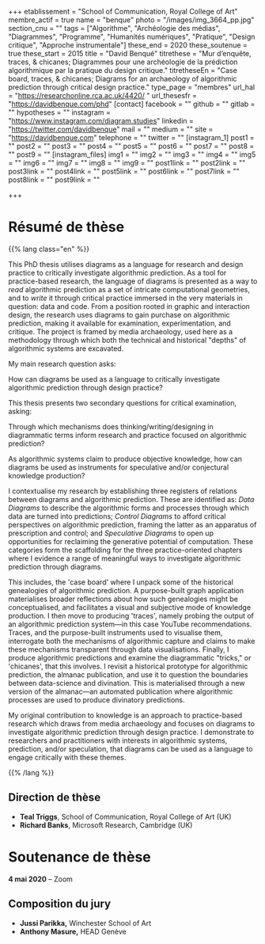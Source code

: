 +++
etablissement = "School of Communication, Royal College of Art"
membre_actif = true
name = "benque"
photo = "/images/img_3664_pp.jpg"
section_cnu = ""
tags = ["Algorithme", "Archéologie des médias", "Diagrammes", "Programme", "Humanités numériques", "Pratique", "Design critique", "Approche instrumentale"]
these_end = 2020
these_soutenue = true
these_start = 2015
title = "David Benqué"
titrethese = "Mur d’enquête, traces, & chicanes; Diagrammes pour une archéologie de la prédiction algorithmique par la pratique du design critique."
titretheseEn = "Case board, traces, & chicanes; Diagrams for an archaeology of algorithmic prediction through critical design practice."
type_page = "membres"
url_hal = "https://researchonline.rca.ac.uk/4420/ "
url_thesesfr = "https://davidbenque.com/phd"
[contact]
facebook = ""
github = ""
gitlab = ""
hypotheses = ""
instagram = "https://www.instagram.com/diagram.studies"
linkedin = "https://twitter.com/davidbenque"
mail = ""
medium = ""
site = "https://davidbenque.com"
telephone = ""
twitter = ""
[instagram_1]
post1 = ""
post2 = ""
post3 = ""
post4 = ""
post5 = ""
post6 = ""
post7 = ""
post8 = ""
post9 = ""
[instagram_files]
img1 = ""
img2 = ""
img3 = ""
img4 = ""
img5 = ""
img6 = ""
img7 = ""
img8 = ""
img9 = ""
post1link = ""
post2link = ""
post3link = ""
post4link = ""
post5link = ""
post6link = ""
post7link = ""
post8link = ""
post9link = ""

+++
<!-- Supprimer les parties non remplies (supprimer les blocks de lang s'il n'y a pas deux langues). Tu es libre d'ajouter ce que tu veux à cette partie -->

# Résumé de thèse

{{% lang class="en" %}}

This PhD thesis utilises diagrams as a language for research and design practice to critically investigate algorithmic prediction. As a tool for practice-based research, the language of diagrams is presented as a way to _read_ algorithmic prediction as a set of intricate computational geometries, and to _write_ it through critical practice immersed in the very materials in question: data and code. From a position rooted in graphic and interaction design, the research uses diagrams to gain purchase on algorithmic prediction, making it available for examination, experimentation, and critique. The project is framed by media archaeology, used here as a methodology through which both the technical and historical "depths" of algorithmic systems are excavated.

My main research question asks:

How can diagrams be used as a language to critically investigate algorithmic prediction through design practice?

This thesis presents two secondary questions for critical examination, asking:

Through which mechanisms does thinking/writing/designing in diagrammatic terms inform research and practice focused on algorithmic prediction?

As algorithmic systems claim to produce objective knowledge, how can diagrams be used as instruments for speculative and/or conjectural knowledge production?

I contextualise my research by establishing three registers of relations between diagrams and algorithmic prediction. These are identified as: _Data Diagrams_ to describe the algorithmic forms and processes through which data are turned into predictions; _Control Diagrams_ to afford critical perspectives on algorithmic prediction, framing the latter as an apparatus of prescription and control; and _Speculative Diagrams_ to open up opportunities for reclaiming the generative potential of computation. These categories form the scaffolding for the three practice-oriented chapters where I evidence a range of meaningful ways to investigate algorithmic prediction through diagrams.

This includes, the 'case board' where I unpack some of the historical genealogies of algorithmic prediction. A purpose-built graph application materialises broader reflections about how such genealogies might be conceptualised, and facilitates a visual and subjective mode of knowledge production. I then move to producing 'traces', namely probing the output of an algorithmic prediction system—in this case YouTube recommendations. Traces, and the purpose-built instruments used to visualise them, interrogate both the mechanisms of algorithmic capture and claims to make these mechanisms transparent through data visualisations. Finally, I produce algorithmic predictions and examine the diagrammatic "tricks," or 'chicanes', that this involves. I revisit a historical prototype for algorithmic prediction, the almanac publication, and use it to question the boundaries between data-science and divination. This is materialised through a new version of the almanac—an automated publication where algorithmic processes are used to produce divinatory predictions.

My original contribution to knowledge is an approach to practice-based research which draws from media archaeology and focuses on diagrams to investigate algorithmic prediction through design practice. I demonstrate to researchers and practitioners with interests in algorithmic systems, prediction, and/or speculation, that diagrams can be used as a language to engage critically with these themes.

{{% /lang %}}

## Direction de thèse

* **Teal Triggs**, School of Communication, Royal College of Art (UK)
* **Richard Banks**, Microsoft Research, Cambridge (UK)

# Soutenance de thèse

**4 mai 2020** – Zoom

## Composition du jury

* **Jussi Parikka,** Winchester School of Art
* **Anthony Masure,** HEAD Genève